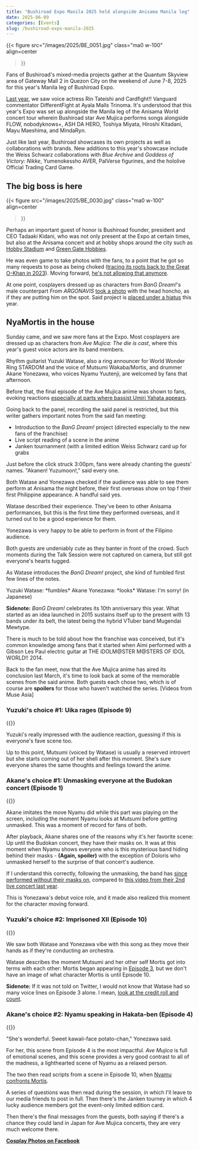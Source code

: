 ```yaml
---
title: "Bushiroad Expo Manila 2025 held alongside Anisama Manila leg"
date: 2025-06-09
categories: [Events]
slug: /bushiroad-expo-manila-2025
---
```


{{< figure
  src="/images/2025/BE_0051.jpg"
  class="ma0 w-100"
  align=center
>}}

Fans of Bushiroad's mixed-media projects gather at the Quantum Skyview area of Gateway Mall 2 in Quezon City on the weekend of June 7-8, 2025 for this year's Manila leg of Bushiroad Expo.

[Last year](https://jayagonoy.com/bushiroad-expo-2024-manila/), we saw voice actress Rin Tateishi and Cardfight!! Vanguard commentator DifferentFight at Ayala Malls Trinoma. It's understood that this year's Expo was set up alongside the Manila leg of the Anisama World concert tour wherein Bushiroad star Ave Mujica performs songs alongside FLOW, nobodyknows+, ASH DA HERO, Toshiya Miyata, Hiroshi Kitadani, Mayu Maeshima, and MindaRyn.

Just like last year, Bushiroad showcases its own projects as well as collaborations with brands. New additions to this year's showcase include the Weiss Schwarz collaborations with _Blue Archive_ and _Goddess of Victory: Nikke_, Yumenokessho AVER, PalVerse figurines, and the hololive Official Trading Card Game.

## The big boss is here

{{< figure
  src="/images/2025/BE_0030.jpg"
  class="ma0 w-100"
  align=center
>}}

Perhaps an important guest of honor is Bushiroad founder, president and CEO Tadaaki Kidani, who was not only present at the Expo at certain times, but also at the Anisama concert and at hobby shops around the city such as [Hobby Stadium](https://x.com/kidanit/status/1931623115697852457) and [Green Gate Hobbies](https://x.com/kidanit/status/1931288584759472527).

He was even game to take photos with the fans, to a point that he got so many requests to pose as being choked ([tracing its roots back to the Great O-Khan in 2023](https://www.postwrestling.com/2023/09/26/njpws-great-o-khan-appears-at-bushiroad-shareholders-meeting-puts-bushiroad-president-takaaki-kidani-in-chokehold/)). Moving forward, [he's not allowing that anymore](https://x.com/kidanit/status/1931624661374390630).

At one point, cosplayers dressed up as characters from _BanG Dream!_'s male counterpart _From ARGONAVIS_ [took a photo](https://x.com/_pppaaaoooooo/status/1931288329926172933) with the head honcho, as if they are putting him on the spot. Said project is [placed under a hiatus](https://www.crunchyroll.com/news/latest/2024/10/8/from-argonavis-project-indefinite-hiatus-within-the-year-2025) this year.

## NyaMortis in the house

Sunday came, and we saw more fans at the Expo. Most cosplayers are dressed up as characters from _Ave Mujica: The die is cast_, where this year's guest voice actors are its band members.

Rhythm guitarist Yuzuki Watase, also a ring announcer for World Wonder Ring STARDOM and the voice of Mutsumi Wakaba/Mortis, and drummer Akane Yonezawa, who voices Nyamu Yuutenji, are welcomed by fans that afternoon.

Before that, the final episode of the Ave Mujica anime was shown to fans, evoking reactions [especially at parts where bassist Umiri Yahata appears](https://x.com/DifferentFight/status/1931596521977606187/video/1).

Going back to the panel, recording the said panel is restricted, but this writer gathers important notes from the said fan meeting:

- Introduction to the _BanG Dream!_ project (directed especially to the new fans of the franchise)
- Live script reading of a scene in the anime
- Janken tournanment (with a limited edition Weiss Schwarz card up for grabs

Just before the click struck 3:00pm, fans were already chanting the guests' names. "Akanen! Yuzumoon!," said every one.

Both Watase and Yonezawa checked if the audience was able to see them perform at Anisama the night before, their first overseas show on top f their first Philippine appearance. A handful said yes.

Watase described their experience. They've been to other Anisama performances, but this is the first time they performed overseas, and it turned out to be a good experience for them.

Yonezawa is very happy to be able to perform in front of the Filipino audience.

Both guests are undeniably cute as they banter in front of the crowd. Such moments during the Talk Session were not captured on camera, but still got everyone's hearts tugged.

As Watase introduces the _BanG Dream!_ project, she kind of fumbled first few lines of the notes.

Yuzuki Watase: \*fumbles\* Akane Yonezawa: \*looks\* Watase: I'm sorry! (in Japanese)

**Sidenote:** _BanG Dream!_ celebrates its 10th anniversary this year. What started as an idea launched in 2015 sustains itself up to the present with 13 bands under its belt, the latest being the hybrid VTuber band Mugendai Mewtype.

There is much to be told about how the franchise was conceived, but it's common knowledge among fans that it started when Aimi performed with a Gibson Les Paul electric guitar at THE iDOLM@STER M@STERS OF IDOL WORLD!! 2014.

Back to the fan meet, now that the Ave Mujica anime has aired its conclusion last March, it's time to look back at some of the memorable scenes from the said anime. Both guests each chose two, which is of course are **spoilers** for those who haven't watched the series. \[Videos from Muse Asia\]

### **Yuzuki's choice #1: Uika rages (Episode 9)**

{{<youtube id="z9Zow7cAXSk?start=910">}}

Yuzuki's really impressed with the audience reaction, guessing if this is everyone's fave scene too.

Up to this point, Mutsumi (voiced by Watase) is usually a reserved introvert but she starts coming out of her shell after this moment. She's sure everyone shares the same thoughts and feelings toward the anime.

### **Akane's choice #1: Unmasking everyone at the Budokan concert (Episode 1)**

{{<youtube id="uNx4gXsSW2I?start=1250">}}

Akane imitates the move Nyamu did while this part was playing on the screen, including the moment Nyamu looks at Mutsumi before getting unmasked. This was a moment of record for fans of both.

After playback, Akane shares one of the reasons why it's her favorite scene: Up until the Budokan concert, they have their masks on. It was at this moment when Nyamu shows everyone who is this mysterious band hiding behind their masks - **(Again, spoiler)** with the exception of Doloris who unmasked herself to the surprise of that concert's audience.

If I understand this correctly, following the unmasking, the band has [since performed without their masks on](https://www.youtube.com/watch?v=0PGfVrLeXUU), compared to [this video from their 2nd live concert last year](https://www.youtube.com/watch?v=fbsfADOcN4M).

This is Yonezawa's debut voice role, and it made also realized this moment for the character moving forward.

### **Yuzuki's choice #2: Imprisoned XII (Episode 10)**

{{<youtube id="Jecyq4vWEMI?start=864">}}

We saw both Watase and Yonezawa vibe with this song as they move their hands as if they're conducting an orchestra.

Watase describes the moment Mutsumi and her other self Mortis got into terms with each other: Mortis began appearing in [Episode 3](https://youtu.be/Rbv1-YYOc90?feature=shared&t=224), but we don't have an image of what character Mortis is until Episode 10.

**Sidenote:** If it was not told on Twitter, I would not know that Watase had so many voice lines on Episode 3 alone. I mean, [look at the credit roll and count](https://youtu.be/Rbv1-YYOc90?feature=shared&t=1321).

### **Akane's choice #2: Nyamu speaking in Hakata-ben (Episode 4)**

{{<youtube id="iuWMqJf0Qvo?start=579">}}

"She's wonderful. Sweet kawaii-face potato-chan," Yonezawa said.

For her, this scene from Episode 4 is the most impactful. _Ave Mujica_ is full of emotional scenes, and this scene provides a very good contrast to all of the madness, a lighthearted scene of Nyamu as a relaxed person.

The two then read scripts from a scene in Episode 10, when [Nyamu confronts Mortis](https://youtu.be/Jecyq4vWEMI?feature=shared&t=733).

A series of questions was then read during the session, in which I'll leave to our media friends to post in full. Then there's the Janken tourney in which 4 lucky audience members got the event-only limited edition card.

Then there's the final messages from the guests, both saying if there's a chance they could land in Japan for Ave Mujica concerts, they are very much welcome there.

[**Cosplay Photos on Facebook**](https://web.facebook.com/media/set/?set=a.1273695011432476&type=3)
